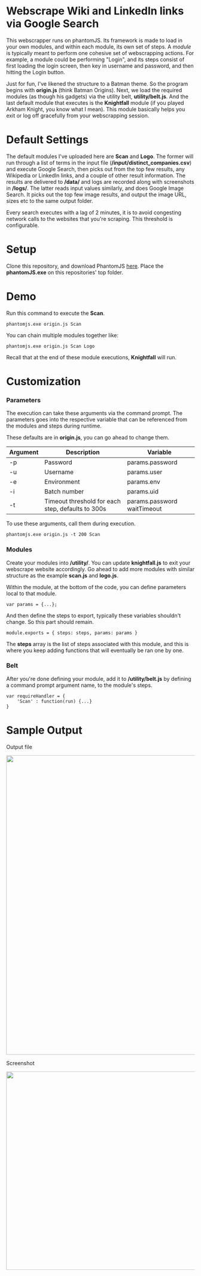 Webscrape Wiki and LinkedIn links via Google Search
===================================================

This webscrapper runs on phantomJS. Its framework is made to load in your own modules, and within each module, its own set of steps. A *module* is typically meant to perform one cohesive set of webscrapping actions.
For example, a module could be performing "Login", and its steps consist of first loading the login screen, then key in username and password, and then hitting the Login button.

Just for fun, I've likened the structure to a Batman theme. So the program begins with **origin.js** (think Batman Origins). Next, we load the required modules (as though his gadgets) via the utility belt, **utility/belt.js**.
And the last default module that executes is the **Knightfall** module (if you played Arkham Knight, you know what I mean).
This module basically helps you exit or log off gracefully from your webscrapping session.


Default Settings
=====
The default modules I've uploaded here are **Scan** and **Logo**. The former will run through a list of terms in the input file (**/input/distinct_companies.csv**) and execute Google Search,
then picks out from the top few results, any Wikipedia or LinkedIn links, and a couple of other result information. The results are delivered to **/data/** and logs are recorded along with screenshots in **/logs/**.
The latter reads input values similarly, and does Google Image Search. It picks out the top few image results, and output the image URL, sizes etc to the same output folder.

Every search executes with a lag of 2 minutes, it is to avoid congesting network calls to the websites that you're scraping. This threshold is configurable.


Setup
======
Clone this repository, and download PhantomJS <a href="http://phantomjs.org/download.html" target="_blank">here</a>. Place the **phantomJS.exe** on this repositories' top folder.


Demo
=====
Run this command to execute the **Scan**.
```
phantomjs.exe origin.js Scan
```

You can chain multiple modules together like:
```
phantomjs.exe origin.js Scan Logo
```

Recall that at the end of these module executions, **Knightfall** will run.


Customization
===============
### Parameters

The execution can take these arguments via the command prompt. The parameters goes into the respective variable that can be referenced from the modules and steps during runtime.

These defaults are in **origin.js**, you can go ahead to change them.


|Argument  | Description  | Variable|
|------------- | ------------- | -------------|  
|-p  | Password | params.password |
|-u  | Username | params.user |
|-e  | Environment | params.env |
|-i  | Batch number | params.uid |
|-t  | Timeout threshold for each step, defaults to 300s| params.password waitTimeout|

To use these arguments, call them during execution.
```
phantomjs.exe origin.js -t 200 Scan
```


### Modules

Create your modules into **/utility/**. You can update **knightfall.js** to exit your webscrape website accordingly. Go ahead to add more modules with similar structure as the example **scan.js** and **logo.js**.

Within the module, at the bottom of the code, you can define parameters local to that module.
```
var params = {...};
```

And then define the steps to export, typically these variables shouldn't change. So this part should remain.
```
module.exports = { steps: steps, params: params }
```

The **steps** array is the list of steps associated with this module, and this is where you keep adding functions that will eventually be ran one by one.

### Belt

After you're done defining your module, add it to **/utility/belt.js** by defining a command prompt argument name, to the module's steps.
```
var requireHandler = {
	'Scan' : function(run) {...}
}
``` 

Sample Output
=====
Output file

<img width="800px" src="https://raw.githubusercontent.com/Kyeo1983/scrape_wiki_linkedin_links/master/logs/linksoutput.jpg"/>

Screenshot

<img width="530px" src="https://raw.githubusercontent.com/Kyeo1983/scrape_wiki_linkedin_links/master/logs/20180126_1011h30s_loaded.jpg"/>
